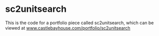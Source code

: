 # sc2unitsearch
This is the code for a portfolio piece called sc2unitsearch, which can be viewed at www.castlebayhouse.com/portfolio/sc2unitsearch
